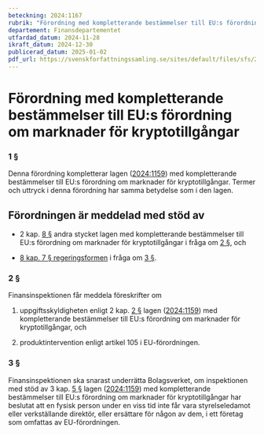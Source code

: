 ```yaml
---
beteckning: 2024:1167
rubrik: "Förordning med kompletterande bestämmelser till EU:s förordning om marknader för kryptotillgångar"
departement: Finansdepartementet
utfardad_datum: 2024-11-28
ikraft_datum: 2024-12-30
publicerad_datum: 2025-01-02
pdf_url: https://svenskforfattningssamling.se/sites/default/files/sfs/2024-11/SFS2024-1167.pdf
---
```


# Förordning med kompletterande bestämmelser till EU:s förordning om marknader för kryptotillgångar

### 1 §

Denna förordning kompletterar lagen ([2024:1159](https://selex.se/eli/sfs/2024/1159)) med kompletterande bestämmelser till EU:s förordning om marknader för kryptotillgångar. Termer och uttryck i denna förordning har samma betydelse som i den lagen.

## Förordningen är meddelad med stöd av

- 2 kap. [8 §](#kap2.8) andra stycket lagen med kompletterande bestämmelser till EU:s förordning om marknader för kryptotillgångar i fråga om [2 §](#2), och

- [8 kap. 7 § regeringsformen](https://selex.se/eli/sfs/1974/152#kap8.7) i fråga om [3 §](#3).

### 2 §

Finansinspektionen får meddela föreskrifter om

1. uppgiftsskyldigheten enligt 2 kap. [2 §](#kap2.2) lagen ([2024:1159](https://selex.se/eli/sfs/2024/1159)) med kompletterande bestämmelser till EU:s förordning om marknader för kryptotillgångar, och

2. produktintervention enligt artikel 105 i EU-förordningen.

### 3 §

Finansinspektionen ska snarast underrätta Bolagsverket, om inspektionen med stöd av 3 kap. [5 §](#kap3.5) lagen ([2024:1159](https://selex.se/eli/sfs/2024/1159)) med kompletterande bestämmelser till EU:s förordning om marknader för kryptotillgångar har beslutat att en fysisk person under en viss tid inte får vara styrelseledamot eller verkställande direktör, eller ersättare för någon av dem, i ett företag som omfattas av EU-förordningen.